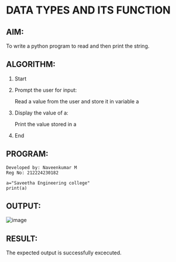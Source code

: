 # DATA TYPES AND ITS FUNCTION 

## AIM:
To write a python program to read and then print the string.

## ALGORITHM:
1. Start
2. Prompt the user for input:

   Read a value from the user and store it in variable a
4. Display the value of a:
   
   Print the value stored in a
6. End

## PROGRAM:
```
Developed by: Naveenkumar M
Reg No: 212224230182

a="Saveetha Engineering college"
print(a)
```

## OUTPUT:
![image](https://github.com/user-attachments/assets/b13eb145-8489-4294-b5c9-306daeef15bb)

## RESULT:
The expected output is successfully excecuted.
